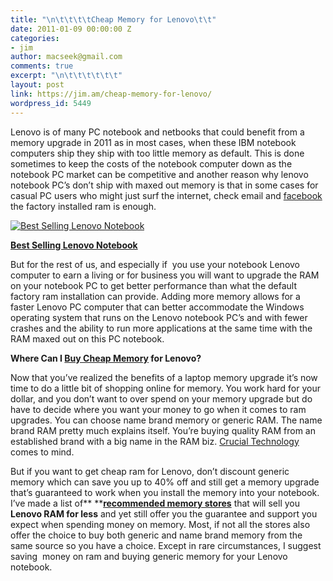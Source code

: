 ```yaml
---
title: "\n\t\t\t\tCheap Memory for Lenovo\t\t"
date: 2011-01-09 00:00:00 Z
categories:
- jim
author: macseek@gmail.com
comments: true
excerpt: "\n\t\t\t\t\t\t"
layout: post
link: https://jim.am/cheap-memory-for-lenovo/
wordpress_id: 5449
---
```


Lenovo is of many PC notebook and netbooks that could benefit from a memory upgrade in 2011 as in most cases, when these IBM notebook computers ship they ship with too little memory as default. This is done sometimes to keep the costs of the notebook computer down as the notebook PC market can be competitive and another reason why lenovo notebook PC’s don’t ship with maxed out memory is that in some cases for casual PC users who might just surf the internet, check email and [facebook](http://www.facebook.com) the factory installed ram is enough.




[![Best Selling Lenovo Notebook](http://www.jim.am/wp-content/uploads/2011/01/Screen-shot-2011-03-25-at-7.17.30-AM.png)](http://www.amazon.com/gp/product/B0040X4LZI/ref=as_li_ss_tl?ie=UTF8&tag=ramseeker-20&linkCode=as2&camp=1789&creative=390957&creativeASIN=B0040X4LZI)




**[Best Selling Lenovo Notebook](http://www.amazon.com/gp/product/B0040X4LZI/ref=as_li_ss_tl?ie=UTF8&tag=ramseeker-20&linkCode=as2&camp=1789&creative=390957&creativeASIN=B0040X4LZI)**




But for the rest of us, and especially if  you use your notebook Lenovo computer to earn a living or for business you will want to upgrade the RAM on your notebook PC to get better performance than what the default factory ram installation can provide. Adding more memory allows for a faster Lenovo PC computer that can better accommodate the Windows operating system that runs on the Lenovo notebook PC’s and with fewer crashes and the ability to run more applications at the same time with the RAM maxed out on this PC notebook.




**Where Can I [Buy Cheap Memory](http://www.jim.am) for Lenovo?**




Now that you’ve realized the benefits of a laptop memory upgrade it’s now time to do a little bit of shopping online for memory. You work hard for your dollar, and you don’t want to over spend on your memory upgrade but do have to decide where you want your money to go when it comes to ram upgrades. You can choose name brand memory or generic RAM. The name brand RAM pretty much explains itself. You’re buying quality RAM from an established brand with a big name in the RAM biz. [Crucial Technology ](http://amzn.to/2oA2gjC)comes to mind.




But if you want to get cheap ram for Lenovo, don’t discount generic memory which can save you up to 40% off and still get a memory upgrade that’s guaranteed to work when you install the memory into your notebook. I’ve made a list of** **[**recommended memory stores**](http://www.jim.am) that will sell you **Lenovo RAM for less** and yet still offer you the guarantee and support you expect when spending money on memory. Most, if not all the stores also offer the choice to buy both generic and name brand memory from the same source so you have a choice. Except in rare circumstances, I suggest saving  money on ram and buying generic memory for your Lenovo notebook.


		
